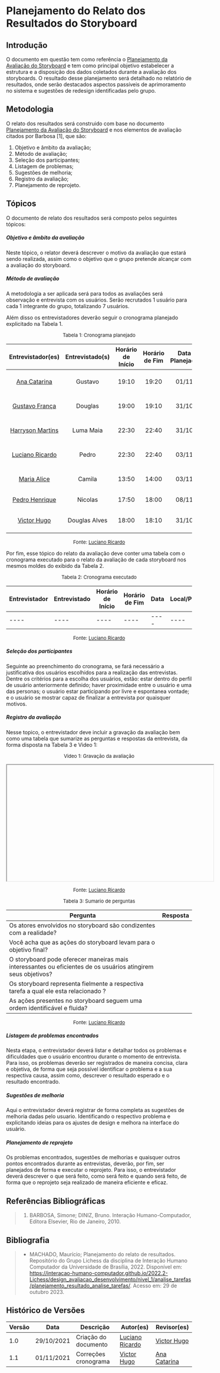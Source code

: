 # Planejamento do Relato dos Resultados do Storyboard



## Introdução

O documento em questão tem como referência o [Planejamento da Avaliação do Storyboard](./planejamento_avaliacao.md) e tem como principal objetivo estabelecer a estrutura e a disposição dos dados coletados durante a avaliação dos storyboards. O resultado desse planejamento será detalhado no relatório de resultados, onde serão destacados aspectos passíveis de aprimoramento no sistema e sugestões de redesign identificadas pelo grupo.



## Metodologia

O relato dos resultados será construido com base no documento [Planejamento da Avaliação do Storyboard](./planejamento_avaliacao.md) e nos elementos de avaliação citados por Barbosa [1], que são:

1. Objetivo e âmbito da avaliação; 
2. Método de avaliação; 
3. Seleção dos participantes; 
4. Listagem de problemas; 
5. Sugestões de melhoria; 
6. Registro da avaliação;
7. Planejamento de reprojeto. 



## Tópicos

O documento de relato dos resultados será composto pelos seguintes tópicos:


##### Objetivo e âmbito da avaliação

Neste tópico, o relator deverá descrever o motivo da avaliação que estará sendo realizada, assim como o objetivo que o grupo pretende alcançar com a avaliação do storyboard.


##### Método de avaliação

A metodologia a ser aplicada será para todos as avaliações será observação e entrevista com os usuários. Serão recrutados 1 usuário para cada 1 integrante do grupo, totalizando 7 usuários.

Além disso os entrevistadores deverão seguir o cronograma planejado explicitado na Tabela 1.

<center>

<font size="2"><p style="text-align: center">Tabela 1: Cronograma planejado</p></font>

|                  Entrevistador(es)                   | Entrevistado(s) | Horário de Início | Horário de Fim | Data Planejada |           Tarefa            |           Local            |
| :--------------------------------------------------: | :-------------: | :---------------: | :------------: | :------------: | :-------------------------: | :------------------------: |
|    [Ana Catarina](https://github.com/an4catarina)    |     Gustavo     |       19:10       |     19:20      |     01/11      |   Acessar as Estátisticas   | Plataforma Microsoft Teams |
|   [Gustavo França](https://github.com/gustavofbs)    |     Douglas     |       19:00       |     19:10      |     31/10      |       Contatar Admin        | Plataforma Microsoft Teams |
| [Harryson Martins](https://github.com/harry-cmartin) |    Luma Maia    |       22:30       |     22:40      |     31/10      |     Pesquisar por mídia     | Plataforma Microsoft Teams |
|   [Luciano Ricardo](https://github.com/l-ricardo)    |      Pedro      |       22:30       |     22:40      |     03/11      |         Pedir Ajuda         | Plataforma Microsoft Teams |
|      [Maria Alice](https://github.com/Maliz30)       |     Camila      |       13:50       |     14:00      |     03/11      | Cadidatura para Colaborador | Plataforma Microsoft Teams |
|    [Pedro Henrique](https://github.com/pedro-hsf)    |     Nicolas     |       17:50       |     18:00    |     08/11     |      Download de Mídia      | Pessoalmente |
|    [Victor Hugo](https://github.com/ViictorHugoo)    |  Douglas Alves  |       18:00       |     18:10      |     31/10      |        Avaliar Midia        | Plataforma Microsoft Teams |

<font size="2"><p style="text-align: center">Fonte: [Luciano Ricardo](https://github.com/l-ricardo)</p></font>

</center>

Por fim, esse tópico do relato da avaliação deve conter uma tabela com o cronograma executado para o relato da avaliação de cada storyboard nos mesmos moldes do exibido da Tabela 2.

<center>

<font size="2"><p style="text-align: center">Tabela 2: Cronograma executado</p></font>

| Entrevistador | Entrevistado | Horário de Início | Horário de Fim | Data | Local/Plataforma |
| ------------- | ------------ | ----------------- | -------------- | ---- | ---------------- |
| ----          | ----         | ----              | ----           | ---- | ----             |


<font size="2"><p style="text-align: center">Fonte: [Luciano Ricardo](https://github.com/l-ricardo)</p></font>

</center>


##### Seleção dos participantes

Seguinte ao preenchimento do cronograma, se fará necessário a justificativa dos usuários escolhidos para a realização das entrevistas. Dentre os critérios para a escolha dos usuários, estão: estar dentro do perfil de usuário anteriormente definido; haver proximidade entre o usuário e uma das personas; o usuário estar participando por livre e espontanea vontade; e o usuário se mostrar capaz de finalizar a entrevista por quaisquer motivos.


##### Registro da avaliação

Nesse topico, o entrevistador deve incluir a gravação da avaliação bem como uma tabela que sumarize as perguntas e respostas da entrevista, da forma disposta na Tabela 3 e Video 1:

<center>

<font size="2"><p style="text-align: center">Video 1: Gravação da avaliação</p></font>

<iframe width="560" height="315" src="" title="YouTube video player" frameborder="1" allow="accelerometer; autoplay; clipboard-write; encrypted-media; gyroscope; picture-in-picture; web-share" allowfullscreen></iframe>

<font size="2"><p style="text-align: center">Fonte: [Luciano Ricardo](https://github.com/l-ricardo)</p></font>

</center>

<center>

<font size="2"><p style="text-align: center">Tabela 3: Sumario de perguntas</p></font>


| Pergunta                                                                                                      | Resposta |
| ------------------------------------------------------------------------------------------------------------- | :------- |
| Os atores envolvidos no storyboard são condizentes com a realidade?                                           |          |
| Você acha que as ações do storyboard levam para o objetivo final?                                             |          |
| O storyboard pode oferecer maneiras mais interessantes ou eficientes de os usuários atingirem seus objetivos? |          |
| Os storyboard representa fielmente a respectiva tarefa a qual ele esta relacionado ?                          |          |
| As ações presentes no storyboard seguem uma ordem identificável e fluida?                                     |          |

<font size="2"><p style="text-align: center">Fonte: [Luciano Ricardo](https://github.com/l-ricardo)</p></font>

</center>


##### Listagem de problemas encontrados

Nesta etapa, o entrevistador deverá listar e detalhar todos os problemas e dificuldades que o usuário encontrou durante o momento de entrevista. Para isso, os problemas deverão ser registrados de maneira concisa, clara e objetiva, de forma que seja possível identificar o problema e a sua respectiva causa, assim como, descrever o resultado esperado e o resultado encontrado.


##### Sugestões de melhoria

Aqui o entrevistador deverá registrar de forma completa as sugestões de melhoria dadas pelo usuario. Identificando o respectivo problema e explicitando ideias para os ajustes de design e melhora na interface do usuário.


##### Planejamento de reprojeto

Os problemas encontrados, sugestões de melhorias e quaisquer outros pontos encontrados durante as entrevistas, deverão, por fim, ser planejados de forma e executar o reprojeto. Para isso, o entrevistador deverá descrever o que será feito, como será feito e quando será feito, de forma que o reprojeto seja realizado de maneira eficiente e eficaz.



## Referências Bibliográficas

> 1. BARBOSA, Simone; DINIZ, Bruno. Interação Humano-Computador, Editora Elsevier, Rio de Janeiro, 2010.



## Bibliografia

> - MACHADO, Maurício; Planejamento do relato de resultados. Repositório do Grupo Lichess da disciplina de Interação Humano Computador da Universidade de Brasília, 2022. Disponível em: <https://interacao-humano-computador.github.io/2022.2-Lichess/design_avaliacao_desenvolvimento/nivel_1/analise_tarefas/planejamento_resultado_analise_tarefas/>. Acesso em: 29 de outubro 2023.



## Histórico de Versões

| Versão | Data       | Descrição            | Autor(es)                                       | Revisor(es)                                    |
| ------ | ---------- | -------------------- | ----------------------------------------------- | ---------------------------------------------- |
| 1.0    | 29/10/2021 | Criação do documento | [Luciano Ricardo](https://github.com/l-ricardo) | [Victor Hugo](https://github.com/ViictorHugoo) |
| 1.1    | 01/11/2021 | Correções cronograma | [Victor Hugo](https://github.com/ViictorHugoo)  | [Ana Catarina](https://github.com/an4catarina) |
